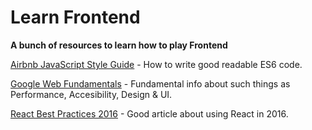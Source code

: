 # Learn Frontend
**A bunch of resources to learn how to play Frontend**

[Airbnb JavaScript Style Guide](https://github.com/airbnb/javascript) - How to write good readable ES6 code.

[Google Web Fundamentals](https://developers.google.com/web/fundamentals/) - Fundamental info about such things as Performance, Accesibility, Design & UI.


[React Best Practices 2016](https://blog.risingstack.com/react-js-best-practices-for-2016/) - Good article about using React in 2016.
